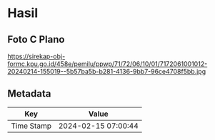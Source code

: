 # Hasil

## Foto C Plano

https://sirekap-obj-formc.kpu.go.id/458e/pemilu/ppwp/71/72/06/10/01/7172061001012-20240214-155019--5b57ba5b-b281-4136-9bb7-96ce4708f5bb.jpg


## Metadata

| Key        | Value               |
| ---------- | ------------------- |
| Time Stamp | 2024-02-15 07:00:44 |



